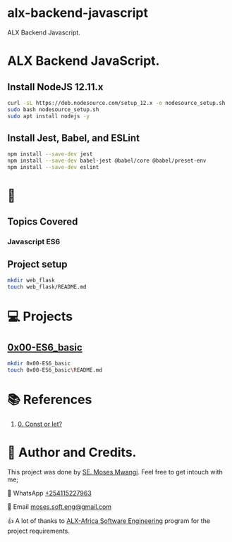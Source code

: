 # alx-backend-javascript
 ALX Backend Javascript.
# ALX Backend JavaScript.

## Install NodeJS 12.11.x
```bash
curl -sL https://deb.nodesource.com/setup_12.x -o nodesource_setup.sh
sudo bash nodesource_setup.sh
sudo apt install nodejs -y
```

## Install Jest, Babel, and ESLint
```bash
npm install --save-dev jest
npm install --save-dev babel-jest @babel/core @babel/preset-env
npm install --save-dev eslint
```

# :book:
## Topics Covered
### Javascript ES6

## Project setup
```bash
mkdir web_flask
touch web_flask/README.md
```

# :computer: Projects
## [0x00-ES6_basic](0x00-ES6_basic)
```bash
mkdir 0x00-ES6_basic
touch 0x00-ES6_basic\README.md
```

# :books: References
1. [0. Const or let?]()


# :man: Author and Credits.
This project was done by [SE. Moses Mwangi](https://github.com/MosesSoftEng). Feel free to get intouch with me;

:iphone: WhatsApp [+254115227963](https://wa.me/254115227963)

:email: Email [moses.soft.eng@gmail.com](mailto:moses.soft.eng@gmail.com)

:thumbsup: A lot of thanks to [ALX-Africa Software Engineering](https://www.alxafrica.com/) program for the project requirements.


